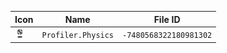 | Icon | Name | File ID |
| ---  | ---  | ---     |
| ![](Profiler.Physics.png) | `Profiler.Physics` | `-7480568322180981302` |
